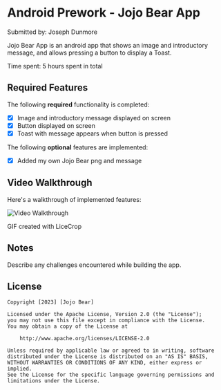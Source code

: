 # Android Prework - Jojo Bear App

Submitted by: Joseph Dunmore

Jojo Bear App is an android app that shows an image and introductory message, and allows pressing a button to display a Toast. 

Time spent: 5 hours spent in total

## Required Features

The following **required** functionality is completed:

* [x] Image and introductory message displayed on screen
* [x] Button displayed on screen
* [x] Toast with message appears when button is pressed 

The following **optional** features are implemented:

* [x] Added my own Jojo Bear png and message

## Video Walkthrough

Here's a walkthrough of implemented features:

<img src='[http://i.imgur.com/link/to/your/gif/file.gif](https://github.com/JojoTechAdventure/HelloWorld/blob/master/Walkthrough.gif)' title='Video Walkthrough' width='' alt='Video Walkthrough' />

<!-- Replace this with whatever GIF tool you used! -->
GIF created with LiceCrop 
<!-- Recommended tools:
[Kap](https://getkap.co/) for macOS
[ScreenToGif](https://www.screentogif.com/) for Windows
[peek](https://github.com/phw/peek) for Linux. -->

## Notes

Describe any challenges encountered while building the app.

## License

    Copyright [2023] [Jojo Bear]

    Licensed under the Apache License, Version 2.0 (the "License");
    you may not use this file except in compliance with the License.
    You may obtain a copy of the License at

        http://www.apache.org/licenses/LICENSE-2.0

    Unless required by applicable law or agreed to in writing, software
    distributed under the License is distributed on an "AS IS" BASIS,
    WITHOUT WARRANTIES OR CONDITIONS OF ANY KIND, either express or implied.
    See the License for the specific language governing permissions and
    limitations under the License.
